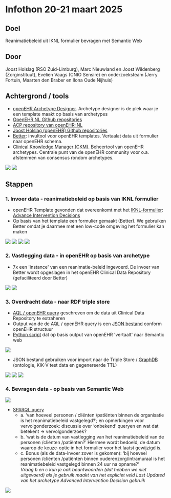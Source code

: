 # Infothon 20-21 maart 2025

## Doel 
Reanimatiebeleid uit IKNL formulier bevragen met Semantic Web

## Door
Joost Holslag (RSO Zuid-Limburg), Marc Nieuwland en Joost Wildenberg (Zorginstituut), Evelien Vaags (CNIO Sensire) en onderzoeksteam (Jerry Fortuin, Maarten den Braber en Ilona Oude Nijhuis)

## Achtergrond / tools
- [openEHR Archetype Designer](https://tools.openehr.org). Archetype designer is de plek waar je een template maakt op basis van archetypes
- [OpenEHR NL Github repositories](https://github.com/openehr-nl)
- [ACP repository van openEHR-NL](https://github.com/openehr-nl/acp)
- [Joost Holslag (openEHR) Github repositories](http://github.com/joostholslag)
- [Better](https://www.better.care): invultool voor openEHR templates. Vertaalat data uit formulier naar openEHR schema. 
- [Clinical Knowledge Manager (CKM)](https://ckm.openehr.org/ckm/). Beheertool van openEHR archetypes. Centrale punt van de openEHR community voor o.a. afstemmen van consensus rondom archetypes.

![](screenshots/01%20-%20openEHR%20Clinical%20Knowledge%20Manager.png)
![](screenshots/02%20-%20openEHR%20archetype%20community%20discussion.png)

## Stappen

### 1. Invoer data - reanimatiebeleid op basis van IKNL formulier
- openEHR Template gevonden dat overeenkomt met het [IKNL-formulier](resources/Formulier_Uniform_vastleggen_proactieve_zorgplanning_richtlijn_Proactieve_Zorgplanning): [Advance Intervention Decisions](https://github.com/openehr-nl/ACP/blob/main/openEHR-EHR-COMPOSITION.care_plan.v0.adl)
- Op basis van het template een formulier gemaakt (Better). We gebruiken Better omdat je daarmee met een low-code omgeving het formulier kan maken

![](screenshots/03%20-%20openEHR%20Advanced%20Care%20Directive.png)
![](screenshots/04%20-%20openEHR%20Archetype%20designer.png)
![](screenshots/05%20-%20openEHR%20CPR%20decision%20attributes.png)
![](screenshots/06%20-%20openEHR%20CPR%20decision%data%details.png)

### 2. Vastlegging data - in openEHR op basis van archetype
- 7x een 'instance' van een reanimatie-beleid ingevoerd. De invoer van Better wordt opgeslagen in het openEHR Clinical Data Repository (gefaciliteerd door Better)

![](screenshots/07%20-%20openEHR%20input%20form.png)
![](screenshots/10%20-%20ACP%20Test%20KIK-V.png)

### 3. Overdracht data - naar RDF triple store
- [AQL / openEHR query](resources/acp%20kik-v%20query.aql) geschreven om de data uit Clinical Data Repository te extraheren
- Output van de de AQL / openEHR query is een [JSON bestand](resources/acp%20kik-v%20data%20all.json) conform openEHR structuur
- [Python script](resources/ACP_infothon.py) dat op basis output van openEHR 'vertaalt' naar Semantic web

![](screenshots/12%20-%20Semantic%20Web%20ACPInformationObject.png)

- JSON bestand gebruiken voor import naar de Triple Store / [GraphDB](http://graphdb.ontotext.com) (ontologie, KIK-V test data en gegenereerde TTL)

![](screenshots/13%20-%20Advanced%20Care%20Planning%20Process%20examples%201.png)
![](screenshots/14%20-%20Advanced%20Care%20Planning%20Process%20examples%202.png)
![](screenshots/15%20-%20Advanced%20Care%20Planning%20Process%20examples%203.png)

### 4. Bevragen data - op basis van Semantic Web
![](resources/acp%20kik-v%20query.aql)

- [SPARQL query](resources/acp%20kik-v%20query.aql)
  - a. ‘van hoeveel personen / cliënten /patiënten binnen de organisatie is het reanimatiebeleid vastgelegd?’; en opmerkingen voor vervolgonderzoek: discussie over ‘onbekend’ queryen en wat dat betekent -> vervolgonderzoek?
  - b. ‘wat is de datum van vastlegging van het reanimatiebeleid van de personen /cliënten /patiënten?’  Hiermee wordt bedoeld, de datum waarop de keuze-optie in het formulier voor het laatst gewijzigd is.
  - c. Bonus (als de data-invoer zover is gekomen): ‘bij hoeveel personen /cliënten /patiënten binnen ouderenzorg/intramuraal is het reanimatiebeleid vastgelegd binnen 24 uur na opname?’  
  _Vraag b en c kun je ook beantwoorden (dat hebben we niet uitgevoerd) als je gebruik maakt van het expliciet veld Last Updated van het archetype  Advanced Intervention Decision gebruik_
  
![](screenshots/16%20-%20SPARQL%20query%20ACP.png)
